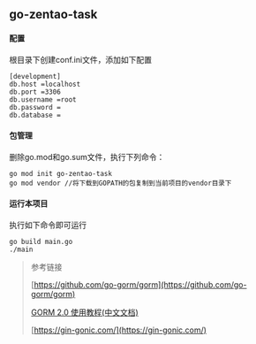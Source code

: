 ## go-zentao-task

#### 配置
根目录下创建conf.ini文件，添加如下配置
```
[development]
db.host =localhost
db.port =3306
db.username =root
db.password =
db.database =
```
#### 包管理
删除go.mod和go.sum文件，执行下列命令：
```
go mod init go-zentao-task
go mod vendor //将下载到GOPATH的包复制到当前项目的vendor目录下
```
#### 运行本项目
执行如下命令即可运行
```
go build main.go
./main
```

> 参考链接
>
> [https://github.com/go-gorm/gorm](https://github.com/go-gorm/gorm)
> 
> [GORM 2.0 使用教程(中文文档)](https://www.bookstack.cn/read/gorm-2.0/docs-index.md)
> 
> [https://gin-gonic.com/](https://gin-gonic.com/)
